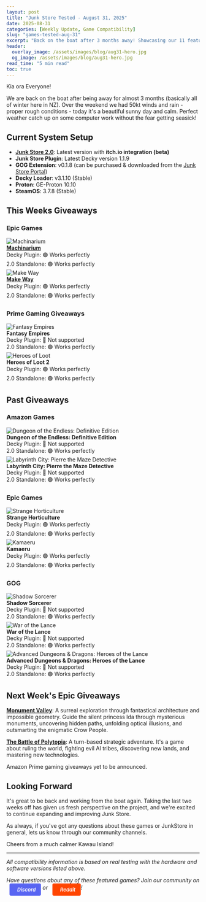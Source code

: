 ```yaml
---
layout: post
title: "Junk Store Tested - August 31, 2025"
date: 2025-08-31
categories: [Weekly Update, Game Compatibility]
slug: "games-tested-aug-31"
excerpt: "Back on the boat after 3 months away! Showcasing our 11 featured games that work brilliantly on Steam Deck - from Epic's indie gems to GOG classics and Amazon surprises."
header:
  overlay_image: /assets/images/blog/aug31-hero.jpg
  og_image: /assets/images/blog/aug31-hero.jpg
read_time: "5 min read"
toc: true
---
```


Kia ora Everyone! 

We are back on the boat after being away for almost 3 months (basically all of winter here in NZ). Over the weekend we had 50kt winds and rain - proper rough conditions - today it's a beautiful sunny day and calm. Perfect weather catch up on some computer work without the fear getting seasick!

## Current System Setup
* **<a href="/buy_now/">Junk Store 2.0</a>**: Latest version with **itch.io integration (beta)**
* **Junk Store Plugin**: Latest Decky version 1.1.9  
* **GOG Extension**: v0.1.8 (can be purchased & downloaded from the [Junk Store Portal](https://portal.junkstore.xyz/))
* **Decky Loader**: v3.1.10 (Stable)
* **Proton**: GE-Proton 10.10
* **SteamOS**: 3.7.8 (Stable)

## This Weeks  Giveaways
### Epic Games

<div class="game-entry">
  <img src="https://images.gog.com/c6bca2ad6e957c82422932faaf98f9f273976fc1b9acc30c33a347d85099b3e1.jpg?namespace=gamesdb" alt="Machinarium" class="game-thumbnail">
  <div class="game-details">
    <strong><a href="https://store.epicgames.com/en-US/p/machinarium-5e6c71" target="_blank">Machinarium</a></strong>
    <div class="compatibility-info">
      <div class="compatibility-line">Decky Plugin: 🟢 Works perfectly</div>
      <div class="compatibility-line">2.0 Standalone: 🟢 Works perfectly</div>
    </div>
  </div>
</div>

<div class="game-entry">
  <img src="https://images.gog.com/1e68c542d43427da6716a2cfc530a97024c9582ce11853f5fd67c617f028f140.jpg?namespace=gamesdb" alt="Make Way" class="game-thumbnail">
  <div class="game-details">
    <strong><a href="https://store.epicgames.com/en-US/p/make-way-bddf5f" target="_blank">Make Way</a></strong>
    <div class="compatibility-info">
      <div class="compatibility-line">Decky Plugin: 🟢 Works perfectly</div>
      <div class="compatibility-line">2.0 Standalone: 🟢 Works perfectly</div>
    </div>
  </div>
</div>

### Prime Gaming Giveaways

<div class="game-entry">
  <img src="https://images.gog.com/3231386d62f8187b649c5e42517b5d6bf6b789f0ca1e235d706a9b675ac274a3.jpg?namespace=gamesdb" alt="Fantasy Empires" class="game-thumbnail">
  <div class="game-details">
    <strong>Fantasy Empires</strong>
    <div class="compatibility-info">
      <div class="compatibility-line">Decky Plugin: 🔴 Not supported</div>
      <div class="compatibility-line">2.0 Standalone: 🟢 Works perfectly</div>
    </div>
  </div>
</div>

<div class="game-entry">
  <img src="https://images.gog.com/2e6ddbe2207a03033ac1e054e85ea47df071471275198f2ae08de1ccc2a21594.jpg?namespace=gamesdb" alt="Heroes of Loot" class="game-thumbnail">
  <div class="game-details">
    <strong>Heroes of Loot 2</strong>
    <div class="compatibility-info">
      <div class="compatibility-line">Decky Plugin: 🟢 Works perfectly</div>
      <div class="compatibility-line">2.0 Standalone: 🟢 Works perfectly</div>
    </div>
  </div>
</div>

## Past Giveaways
### Amazon Games

<div class="game-entry">
  <img src="https://images.gog.com/532c5d953dce14ea2623833bf97ecdda3e63599cb3103694753c3f3abb85e65b.jpg?namespace=gamesdb" alt="Dungeon of the Endless: Definitive Edition" class="game-thumbnail">
  <div class="game-details">
    <strong>Dungeon of the Endless: Definitive Edition</strong>
    <div class="compatibility-info">
      <div class="compatibility-line">Decky Plugin: 🔴 Not supported</div>
      <div class="compatibility-line">2.0 Standalone: 🟢 Works perfectly</div>
    </div>
  </div>
</div>

<div class="game-entry">
  <img src="https://images.gog.com/301995a20037fce69a676849409b579d54105ecda91a64e65942bbc27384e7af.jpg?namespace=gamesdb" alt="Labyrinth City: Pierre the Maze Detective" class="game-thumbnail">
  <div class="game-details">
    <strong>Labyrinth City: Pierre the Maze Detective</strong>
    <div class="compatibility-info">
      <div class="compatibility-line">Decky Plugin: 🔴 Not supported</div>
      <div class="compatibility-line">2.0 Standalone: 🟢 Works perfectly</div>
    </div>
  </div>
</div>

### Epic Games

<div class="game-entry">
  <img src="https://images.gog.com/9ef214fd189fdcd12ec9707ec516e21b896c3e039e0c6399091da8c4246c9506.jpg?namespace=gamesdb" alt="Strange Horticulture" class="game-thumbnail">
  <div class="game-details">
    <strong>Strange Horticulture</strong>
    <div class="compatibility-info">
      <div class="compatibility-line">Decky Plugin: 🟢 Works perfectly</div>
      <div class="compatibility-line">2.0 Standalone: 🟢 Works perfectly</div>
    </div>
  </div>
</div>

<div class="game-entry">
  <img src="https://images.gog.com/19a50bf51b1bbd5dc88499ecc8c54b894dcbf51f1a8adb9f0ad889f97a47c788.jpg?namespace=gamesdb" alt="Kamaeru" class="game-thumbnail">
  <div class="game-details">
    <strong>Kamaeru</strong>
    <div class="compatibility-info">
      <div class="compatibility-line">Decky Plugin: 🟢 Works perfectly</div>
      <div class="compatibility-line">2.0 Standalone: 🟢 Works perfectly</div>
    </div>
  </div>
</div>

### GOG

<div class="game-entry">
  <img src="https://images.gog.com/d074ec00ebbc412abc9f6dc1666ccfc22a864f9cbe64ca20803a6a08469b9377.jpg?namespace=gamesdb" alt="Shadow Sorcerer" class="game-thumbnail">
  <div class="game-details">
    <strong>Shadow Sorcerer</strong>
    <div class="compatibility-info">
      <div class="compatibility-line">Decky Plugin: 🔴 Not supported</div>
      <div class="compatibility-line">2.0 Standalone: 🟢 Works perfectly</div>
    </div>
  </div>
</div>

<div class="game-entry">
  <img src="https://images.gog.com/bd17b3a723a89c74dfeebaebad6d8b3ff969cfacb772ebb19646d8e5f8cfabb3.jpg?namespace=gamesdb" alt="War of the Lance" class="game-thumbnail">
  <div class="game-details">
    <strong>War of the Lance</strong>
    <div class="compatibility-info">
      <div class="compatibility-line">Decky Plugin: 🔴 Not supported</div>
      <div class="compatibility-line">2.0 Standalone: 🟢 Works perfectly</div>
    </div>
  </div>
</div>

<div class="game-entry">
  <img src="https://images.gog.com/9117dee5ff36ea6876f33cf2594e0a40a01a8689fa12605777c723fe50f938f5.jpg?namespace=gamesdb" alt="Advanced Dungeons & Dragons: Heroes of the Lance" class="game-thumbnail">
  <div class="game-details">
    <strong>Advanced Dungeons & Dragons: Heroes of the Lance</strong>
    <div class="compatibility-info">
      <div class="compatibility-line">Decky Plugin: 🔴 Not supported</div>
      <div class="compatibility-line">2.0 Standalone: 🟢 Works perfectly</div>
    </div>
  </div>
</div>

## Next Week's Epic Giveaways

**<a href="https://store.epicgames.com/en-US/p/monument-valley-1d99d3" target="_blank">Monument Valley</a>**: A surreal exploration through fantastical architecture and impossible geometry. Guide the silent princess Ida through mysterious monuments, uncovering hidden paths, unfolding optical illusions, and outsmarting the enigmatic Crow People.

**<a href="https://store.epicgames.com/en-US/p/the-battle-of-polytopia-12fed6" target="_blank">The Battle of Polytopia</a>**: A turn-based strategic adventure. It's a game about ruling the world, fighting evil AI tribes, discovering new lands, and mastering new technologies.

Amazon Prime gaming giveaways yet to be announced.

## Looking Forward

It's great to be back and working from the boat again. Taking the last two weeks off has given us fresh perspective on the project, and we're excited to continue expanding and improving Junk Store.

As always, if you've got any questions about these games or JunkStore in general, lets us know through our community channels. 

Cheers from a much calmer Kawau Island!

---

*All compatibility information is based on real testing with the hardware and software versions listed above.*

*Have questions about any of these featured games? Join our community on <a href="https://discord.gg/6mRUhR6Teh" target="_blank" rel="noopener" class="community-btn discord-btn"><i class="fab fa-discord" style="margin-right: 6px;"></i>Discord</a> or <a href="https://www.reddit.com/r/JunkStore" target="_blank" rel="noopener" class="community-btn reddit-btn"><i class="fab fa-reddit" style="margin-right: 6px;"></i>Reddit</a>!*

<style>
.community-btn {
  display: inline-flex;
  align-items: center;
  padding: 6px 12px;
  border-radius: 4px;
  text-decoration: none;
  font-weight: 600;
  font-size: 13px;
  transition: all 0.2s ease;
  border: 2px solid transparent;
  margin-left: 8px;
  color: white !important;
}

.discord-btn {
  background: #5865f2;
}

.reddit-btn {
  background: #ff4500;
}

.community-btn:hover {
  transform: translateY(-1px);
  box-shadow: 0 4px 12px rgba(0, 0, 0, 0.3);
  text-decoration: none;
  color: white !important;
  opacity: 0.9;
}
</style>